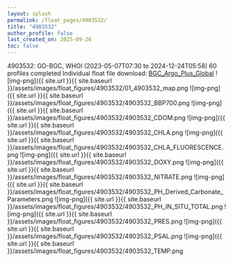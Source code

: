 ```yaml
---
layout: splash
permalink: /float_pages/4903532/
title: "4903532"
author_profile: false
last_created_on: 2025-09-26
toc: false
---
```

 
4903532: GO-BGC, WHOI (2023-05-07T07:30 to 2024-12-24T05:58)
60 profiles completed
Individual float file download: [BGC_Argo_Plus_Global](https://ftp.soest.hawaii.edu/bgc_argo_plus/Individual_Floats/outliers_removed/4903532_Sprof_processed.nc)
![img-png]({{ site.url }}{{ site.baseurl }}/assets/images/float_figures/4903532/01_4903532_map.png
![img-png]({{ site.url }}{{ site.baseurl }}/assets/images/float_figures/4903532/4903532_BBP700.png
![img-png]({{ site.url }}{{ site.baseurl }}/assets/images/float_figures/4903532/4903532_CDOM.png
![img-png]({{ site.url }}{{ site.baseurl }}/assets/images/float_figures/4903532/4903532_CHLA.png
![img-png]({{ site.url }}{{ site.baseurl }}/assets/images/float_figures/4903532/4903532_CHLA_FLUORESCENCE.png
![img-png]({{ site.url }}{{ site.baseurl }}/assets/images/float_figures/4903532/4903532_DOXY.png
![img-png]({{ site.url }}{{ site.baseurl }}/assets/images/float_figures/4903532/4903532_NITRATE.png
![img-png]({{ site.url }}{{ site.baseurl }}/assets/images/float_figures/4903532/4903532_PH_Derived_Carbonate_Parameters.png
![img-png]({{ site.url }}{{ site.baseurl }}/assets/images/float_figures/4903532/4903532_PH_IN_SITU_TOTAL.png
![img-png]({{ site.url }}{{ site.baseurl }}/assets/images/float_figures/4903532/4903532_PRES.png
![img-png]({{ site.url }}{{ site.baseurl }}/assets/images/float_figures/4903532/4903532_PSAL.png
![img-png]({{ site.url }}{{ site.baseurl }}/assets/images/float_figures/4903532/4903532_TEMP.png
